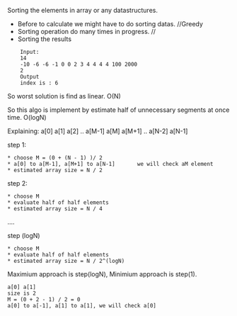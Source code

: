 Sorting the elements in array or any datastructures.

* Before to calculate we might have to do sorting datas. //Greedy
* Sorting operation do many times in progress.           //
* Sorting the results

```
    Input:
    14
    -10 -6 -6 -1 0 0 2 3 4 4 4 4 100 2000
    2
    Output
    index is : 6
```
So worst solution is find as linear. O(N)

So this algo is implement by estimate half of unnecessary segments at once time. O(logN)

Explaining:
a[0] a[1] a[2] .. a[M-1] a[M] a[M+1] .. a[N-2] a[N-1]

step 1: 
    
    * choose M = (0 + (N - 1) )/ 2
    * a[0] to a[M-1], a[M+1] to a[N-1]       we will check aM element
    * estimated array size = N / 2

step 2:
    
    * choose M
    * evaluate half of half elements    
    * estimated array size = N / 4

....

step (logN)

    * choose M
    * evaluate half of half elements    
    * estimated array size = N / 2^(logN)



Maximium approach is step(logN), 
Minimium approach is step(1).

    a[0] a[1]
    size is 2
    M = (0 + 2 - 1) / 2 = 0
    a[0] to a[-1], a[1] to a[1], we will check a[0]

